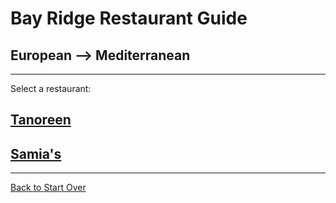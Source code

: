 # Bay Ridge Restaurant Guide
## European --> Mediterranean
---
Select a restaurant:
## [Tanoreen](https://tanoreen.com/)
## [Samia's](https://www.yelp.com/biz/samias-mediterranean-food-brooklyn)
---
[Back to ](../asian.md)
[Start Over](../home.md)